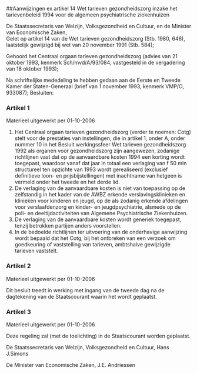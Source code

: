 <meta http-equiv='Content-Type' content='text/html; charset=utf-8' />

##Aanwijzingen ex artikel 14 Wet tarieven gezondheidszorg inzake het tarievenbeleid 1994 voor de algemeen psychiatrische ziekenhuizen

De Staatssecretaris van Welzijn, Volksgezondheid en Cultuur, en de Minister van Economische Zaken,  
Gelet op artikel 14 van de Wet tarieven gezondheidszorg (Stb. 1980, 646), laatstelijk gewijzigd bij wet van 20 november 1991 (Stb. 584);

Gehoord het Centraal orgaan tarieven gezondheidszorg (advies van 21 oktober 1993, kenmerk Sch/mvd/A/93/084, vastgesteld in de vergadering van 18 oktober 1993);

Na schriftelijke mededeling te hebben gedaan aan de Eerste en Tweede Kamer der Staten-Generaal (brief van 1 november 1993, kenmerk VMP/O, 933087);
Besluiten:    

### Artikel  1  
Materieel uitgewerkt per 01-10-2006 

1.  Het Centraal orgaan tarieven gezondheidszorg (verder te noemen: Cotg) stelt voor de prestaties van instellingen, die in artikel 1, onder A, onder nummer 10 in het Besluit werkingssfeer Wet tarieven gezondheidszorg 1992 als organen voor gezondheidszorg zijn aangewezen, zodanige richtlijnen vast dat op de aanvaardbare kosten 1994 een korting wordt toegepast, waardoor vanaf dat jaar in totaal een verlaging van f 50 mln structureel ten opzichte van 1993 wordt gerealiseerd (exclusief definitieve loon- en prijsbijstellingen) met inachtname van hetgeen is vermeld onder het tweede en het derde lid.   
2.  De verlaging van de aanvaardbare kosten is niet van toepassing op de zelfstandig in het kader van de AWBZ erkende verslavingsklinieken en klinieken voor kinderen en jeugd, op de als zodanig erkende afdelingen voor verslaafdenzorg en kinder- en jeugdpsychiatrie, alsmede op de poli- en deeltijdactiviteiten van Algemene Psychiatrische Ziekenhuizen.   
3.  De verlaging van de aanvaardbare kosten wordt generiek toegepast, tenzij betrokken partijen anders voorstellen.   
4.  In de bedoelde richtlijnen ter uitvoering van de onderhavige aanwijzing wordt bepaald dat het Cotg, bij het ontbreken van een verzoek om goedkeuring of vaststelling van tarieven, ambtshalve gewijzigde tarieven vaststelt.  

### Artikel  2  
Materieel uitgewerkt per 01-10-2006 

Dit besluit treedt in werking met ingang van de tweede dag na de dagtekening van de Staatscourant waarin het wordt geplaatst. 

### Artikel  3  
Materieel uitgewerkt per 01-10-2006 

Deze regeling zal (met de toelichting) in de Staatscourant worden geplaatst. 

De 
Staatssecretaris van Welzijn, Volksgezondheid en Cultuur, 
Hans J.Simons  

De 
Minister van Economische Zaken, 
J.E. Andriessen    
